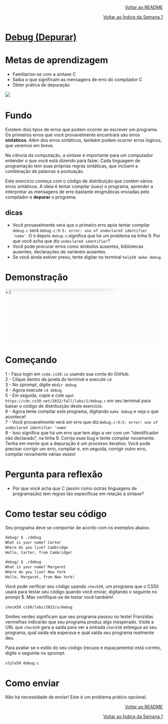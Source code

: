 <p align="right">
   <a href="https://patyfil.github.io/cs50-cc50-harvard/">Voltar ao README</a>
</p>
<p align="right">
   <a href="https://patyfil.github.io/cs50-cc50-harvard/1-C.html">Voltar ao Índice da Semana 1</a>
</p>

# [Debug (Depurar)](https://cs50.harvard.edu/x/2023/problems/1/debug/)  

# Metas de aprendizagem
* Familiarize-se com a sintaxe C  
* Saiba o que significam as mensagens de erro do compilador C  
* Obter prática de depuração  

<img src="../assets/first_bug.jpg" />

# Fundo  

Existem dois tipos de erros que podem ocorrer ao escrever um programa. Os primeiros erros que você provavelmente encontrará são erros **sintáticos**. Além dos erros sintáticos, também podem ocorrer erros lógicos, que veremos em breve.  

Na ciência da computação, a sintaxe é importante para um computador entender o que você está dizendo para fazer. Cada linguagem de programação tem suas próprias regras sintáticas, que incluem a combinação de palavras e pontuação.  

Este exercício começa com o código de distribuição que contém vários erros sintáticos. A ideia é tentar compilar (`make`) o programa, aprender a interpretar as mensagens de erro bastante enigmáticas enviadas pelo compilador e **depurar** o programa.  

## dicas
* Você provavelmente verá que o primeiro erro após tentar compilar `debug.c` será `debug.c:9:5: error: use of undeclared identifier 'name'`. O `9` depois `debug.c`:significa que há um problema na linha 9. Por que você acha que diz `undeclared identifier`?  
* Você pode procurar erros como símbolos ausentes, bibliotecas ausentes, declarações de variáveis ​​ausentes.  
* Se você ainda estiver preso, tente digitar no terminal `help50 make debug`.  

# Demonstração  

<img src="../assets/debugDemo.gif" />  

# Começando

1 - Faça login em `code.cs50.io` usando sua conta do GitHub.  
2 - Clique dentro da janela do terminal e execute `cd`.  
3 - No `$`prompt, digite `mkdir debug`  
4 - Agora execute `cd debug`  
5 - Em seguida, copie e cole `wget https://cdn.cs50.net/2022/fall/labs/1/debug.c` em seu terminal para baixar o código de distribuição deste exercício.  
6 - Agora tente compilar este programa, digitando `make debug` e veja o que acontece!  
7 - Você provavelmente verá um erro que diz:`debug.c:9:5: error: use of undeclared identifier 'name'`  
8 - Isso significa que há um erro que tem algo a ver com um “identificador não declarado”, na linha 9. Corrija esse bug e tente compilar novamente. Tenha em mente que a depuração é um processo iterativo. Você pode precisar corrigir um erro, compilar e, em seguida, corrigir outro erro, compilar novamente várias vezes!  

# Pergunta para reflexão
* Por que você acha que C (assim como outras linguagens de programação) tem regras tão específicas em relação à sintaxe?

# Como testar seu código
Seu programa deve se comportar de acordo com os exemplos abaixo.

```
debug/ $ ./debug
What is your name? Carter
Where do you live? Cambridge
Hello, Carter, from Cambridge!
```

```
debug/ $ ./debug
What is your name? Margaret
Where do you live? New York
Hello, Margaret, from New York!
```

Você pode verificar seu código usando `check50`, um programa que o CS50 usará para testar seu código quando você enviar, digitando o seguinte no prompt $. Mas certifique-se de testar você também!

`check50 cs50/labs/2023/x/debug`  

Smilies verdes significam que seu programa passou no teste! Franzidas vermelhas indicarão que seu programa produz algo inesperado. Visite a URL que `check50` gera a saída para ver a entrada `check50` entregue ao seu programa, qual saída ela esperava e qual saída seu programa realmente deu.  

Para avaliar se o estilo do seu código (recuos e espaçamento) está correto, digite o seguinte no `$`prompt.  

`style50 debug.c`

# Como enviar  

Não há necessidade de enviar! Este é um problema prático opcional.

<p align="right">
   <a href="https://patyfil.github.io/cs50-cc50-harvard/">Voltar ao README</a>
</p>
<p align="right">
   <a href="https://patyfil.github.io/cs50-cc50-harvard/1-C.html">Voltar ao Índice da Semana 1</a>
</p>